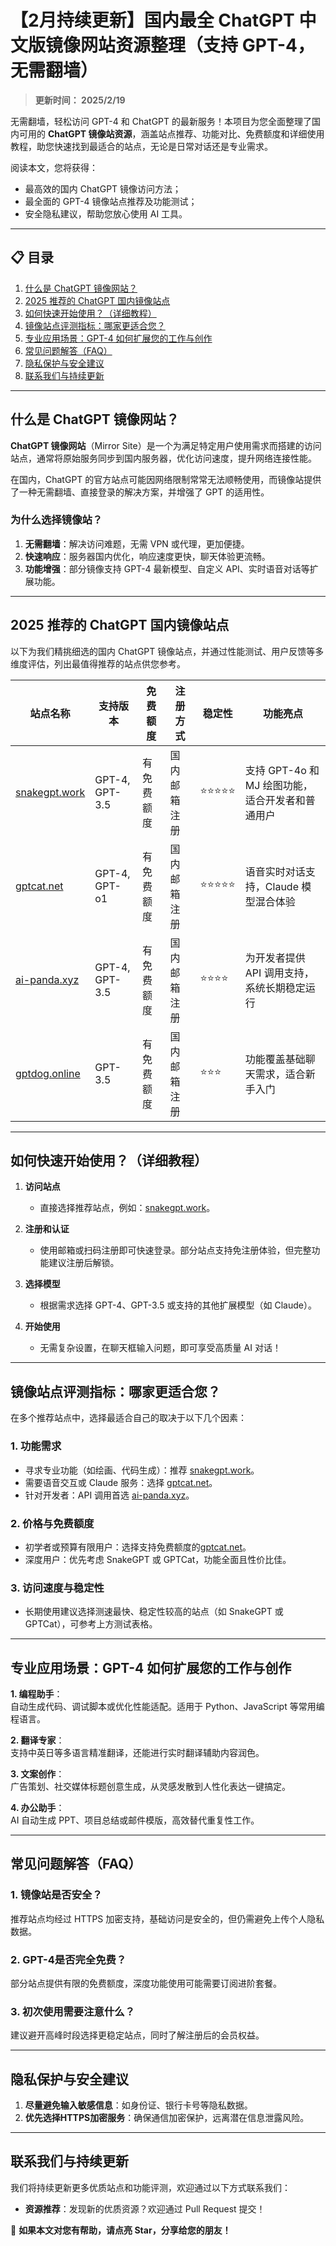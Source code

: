 # 【2月持续更新】国内最全 ChatGPT 中文版镜像网站资源整理（支持 GPT-4，无需翻墙）
 
> **更新时间： 2025/2/19**         

无需翻墙，轻松访问 GPT-4 和 ChatGPT 的最新服务！本项目为您全面整理了国内可用的 **ChatGPT 镜像站资源**，涵盖站点推荐、功能对比、免费额度和详细使用教程，助您快速找到最适合的站点，无论是日常对话还是专业需求。

阅读本文，您将获得：
- 最高效的国内 ChatGPT 镜像访问方法；
- 最全面的 GPT-4 镜像站点推荐及功能测试；
- 安全隐私建议，帮助您放心使用 AI 工具。 

---

## 📋 目录
1. [什么是 ChatGPT 镜像网站？](#什么是-chatgpt-镜像网站)  
2. [2025 推荐的 ChatGPT 国内镜像站点](#2025-推荐的-chatgpt-国内镜像站点)  
3. [如何快速开始使用？（详细教程）](#如何快速开始使用详细教程)  
4. [镜像站点评测指标：哪家更适合您？](#镜像站点评测指标哪家更适合您)  
5. [专业应用场景：GPT-4 如何扩展您的工作与创作](#专业应用场景gpt-4-如何扩展您的工作与创作)  
6. [常见问题解答（FAQ）](#常见问题解答faq)  
7. [隐私保护与安全建议](#隐私保护与安全建议)  
8. [联系我们与持续更新](#联系我们与持续更新)  

---

## **什么是 ChatGPT 镜像网站？**

**ChatGPT 镜像网站**（Mirror Site）是一个为满足特定用户使用需求而搭建的访问站点，通常将原始服务同步到国内服务器，优化访问速度，提升网络连接性能。

在国内，ChatGPT 的官方站点可能因网络限制常常无法顺畅使用，而镜像站提供了一种无需翻墙、直接登录的解决方案，并增强了 GPT 的适用性。

### 为什么选择镜像站？
1. **无需翻墙**：解决访问难题，无需 VPN 或代理，更加便捷。  
2. **快速响应**：服务器国内优化，响应速度更快，聊天体验更流畅。  
3. **功能增强**：部分镜像支持 GPT-4 最新模型、自定义 API、实时语音对话等扩展功能。

---

## **2025 推荐的 ChatGPT 国内镜像站点**

以下为我们精挑细选的国内 ChatGPT 镜像站点，并通过性能测试、用户反馈等多维度评估，列出最值得推荐的站点供您参考。

| **站点名称**        | **支持版本**                | **免费额度**    | **注册方式**   | **稳定性**      | **功能亮点**                                |
|---------------------|---------------------------|----------------|----------------|-----------------|--------------------------------------------|
| [snakegpt.work](https://snakegpt.work)   | GPT-4, GPT-3.5      | 有免费额度       | 国内邮箱注册    | ⭐⭐⭐⭐⭐      | 支持 GPT-4o 和 MJ 绘图功能，适合开发者和普通用户 |
| [gptcat.net](https://gptcat.net)         | GPT-4, GPT-o1       | 有免费额度     | 国内邮箱注册 | ⭐⭐⭐⭐⭐      | 语音实时对话支持，Claude 模型混合体验          |
| [ai-panda.xyz](https://ai-panda.xyz/login?invite_code=34137c47)     | GPT-4, GPT-3.5      | 有免费额度     | 国内邮箱注册      | ⭐⭐⭐⭐       | 为开发者提供 API 调用支持，系统长期稳定运行      |
| [gptdog.online](https://gptdog.online)   | GPT-3.5             | 有免费额度     | 国内邮箱注册    | ⭐⭐⭐        | 功能覆盖基础聊天需求，适合新手入门              |

---

## **如何快速开始使用？（详细教程）**

1. **访问站点**  
   - 直接选择推荐站点，例如：[snakegpt.work](https://snakegpt.work)。  

2. **注册和认证**  
   - 使用邮箱或扫码注册即可快速登录。部分站点支持免注册体验，但完整功能建议注册后解锁。  

3. **选择模型**  
   - 根据需求选择 GPT-4、GPT-3.5 或支持的其他扩展模型（如 Claude）。  

4. **开始使用**  
   - 无需复杂设置，在聊天框输入问题，即可享受高质量 AI 对话！

---

## **镜像站点评测指标：哪家更适合您？**

在多个推荐站点中，选择最适合自己的取决于以下几个因素：

### 1. **功能需求**
   - 寻求专业功能（如绘画、代码生成）：推荐 [snakegpt.work](https://snakegpt.work)。  
   - 需要语音交互或 Claude 服务：选择 [gptcat.net](https://gptcat.net)。  
   - 针对开发者：API 调用首选 [ai-panda.xyz](https://ai-panda.xyz/login?invite_code=34137c47)。  

### 2. **价格与免费额度**
   - 初学者或预算有限用户：选择支持免费额度的[gptcat.net](https://gptcat.net)。  
   - 深度用户：优先考虑 SnakeGPT 或 GPTCat，功能全面且性价比佳。

### 3. **访问速度与稳定性**
   - 长期使用建议选择测速最快、稳定性较高的站点（如 SnakeGPT 或 GPTCat），可参考上方测试表格。

---

## **专业应用场景：GPT-4 如何扩展您的工作与创作**

**1. 编程助手**：  
自动生成代码、调试脚本或优化性能适配。适用于 Python、JavaScript 等常用编程语言。

**2. 翻译专家**：  
支持中英日等多语言精准翻译，还能进行实时翻译辅助内容润色。

**3. 文案创作**：  
广告策划、社交媒体标题创意生成，从灵感发散到人性化表达一键搞定。

**4. 办公助手**：  
AI 自动生成 PPT、项目总结或邮件模版，高效替代重复性工作。

---

## **常见问题解答（FAQ）**

### **1. 镜像站是否安全？**  
推荐站点均经过 HTTPS 加密支持，基础访问是安全的，但仍需避免上传个人隐私数据。

### **2. GPT-4是否完全免费？**  
部分站点提供有限的免费额度，深度功能使用可能需要订阅进阶套餐。

### **3. 初次使用需要注意什么？**  
建议避开高峰时段选择更稳定站点，同时了解注册后的会员权益。

---

## **隐私保护与安全建议**

1. **尽量避免输入敏感信息**：如身份证、银行卡号等隐私数据。
2. **优先选择HTTPS加密服务**：确保通信加密保护，远离潜在信息泄露风险。

---

## **联系我们与持续更新**

我们将持续更新更多优质站点和功能评测，欢迎通过以下方式联系我们：  
- **资源推荐**：发现新的优质资源？欢迎通过 Pull Request 提交！  

🌟 **如果本文对您有帮助，请点亮 Star，分享给您的朋友！**
